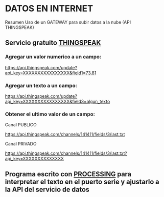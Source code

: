# DATOS EN INTERNET

Resumen Uso de un GATEWAY para subir datos a la nube (API THINGSPEAK)

## Servicio gratuito [THINGSPEAK](https://thingspeak.com/)

### Agregar un valor numerico a un campo: 

https://api.thingspeak.com/update?api_key=XXXXXXXXXXXXXXXX&field1=73.81

### Agregar un texto a un campo: 

https://api.thingspeak.com/update?api_key=XXXXXXXXXXXXXXXX&field3=algun_texto

### Obtener el ultimo valor de un campo: 

Canal PUBLICO

https://api.thingspeak.com/channels/141411/fields/3/last.txt

Canal PRIVADO

https://api.thingspeak.com/channels/141411/fields/3/last.txt?api_key=XXXXXXXXXXXXXX

## Programa escrito con [PROCESSING](https://processing.org/) para interpretar el texto en el puerto serie y ajustarlo a la API del servicio de datos
